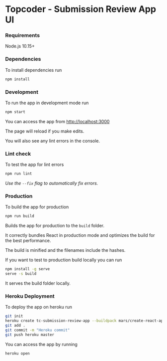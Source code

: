 # Topcoder - Submission Review App UI 

### Requirements

Node.js 10.15+

### Dependencies

To install dependencies run
```bash
npm install
```

### Development

To run the app in development mode run
```bash
npm start
```
You can access the app from [http://localhost:3000](http://localhost:3000)

The page will reload if you make edits.

You will also see any lint errors in the console.

### Lint check

To test the app for lint errors

```bash
npm run lint
```

*Use the `--fix` flag to automatically fix errors.*

### Production

To build the app for production

```bash
npm run build
```

Builds the app for production to the `build` folder.

It correctly bundles React in production mode and optimizes the build for the best performance.

The build is minified and the filenames include the hashes.

If you want to test to production build locally you can run

```bash
npm install -g serve
serve -s build
```

It serves the build folder locally.

### Heroku Deployment

To deploy the app on heroku run

```bash
git init
heroku create tc-submission-review-app --buildpack mars/create-react-app
git add .
git commit -m "Heroku commit"
git push heroku master
```

You can access the app by running 
```bash
heroku open
```
